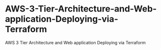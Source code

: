 # AWS-3-Tier-Architecture-and-Web-application-Deploying-via-Terraform
AWS 3 Tier Architecture and Web application Deploying via Terraform
